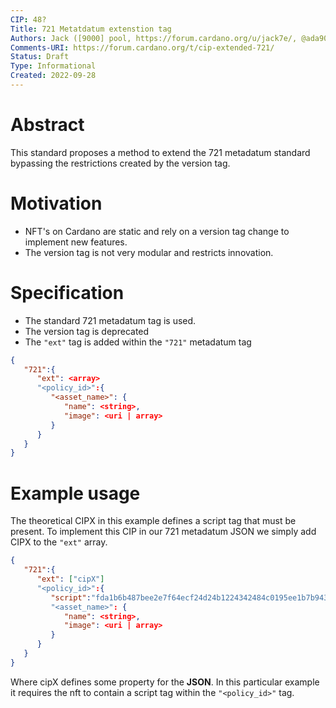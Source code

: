 ```yaml
---
CIP: 48?
Title: 721 Metatdatum extenstion tag
Authors: Jack ([9000] pool, https://forum.cardano.org/u/jack7e/, @ada9000_ twitter)
Comments-URI: https://forum.cardano.org/t/cip-extended-721/
Status: Draft
Type: Informational
Created: 2022-09-28
---
```


# Abstract

This standard proposes a method to extend the 721 metadatum standard bypassing the restrictions created by the version tag.

# Motivation

- NFT's on Cardano are static and rely on a version tag change to implement new features.
- The version tag is not very modular and restricts innovation.

# Specification

- The standard 721 metadatum tag is used.
- The version tag is deprecated
- The `"ext"` tag is added within the `"721"` metadatum tag

```json
{
   "721":{
      "ext": <array>
      "<policy_id>":{
         "<asset_name>": {
            "name": <string>,
            "image": <uri | array>
         }
      }
   }
}
```

# Example usage

The theoretical CIPX in this example defines a script tag that must be present. To implement this CIP in our 721 metadatum JSON we simply add CIPX to the `"ext"` array.

```json
{
   "721":{
      "ext": ["cipX"]
      "<policy_id>":{
         "script":"fda1b6b487bee2e7f64ecf24d24b1224342484c0195ee1b7b943db5"
         "<asset_name>": {
            "name": <string>,
            "image": <uri | array>
         }
      }
   }
}
```

Where cipX defines some property for the **JSON**. In this particular example it requires the nft to contain a script tag within the `"<policy_id>"` tag.
